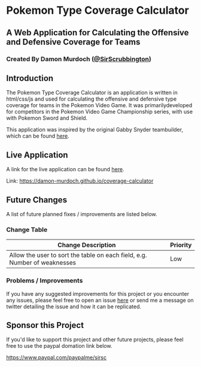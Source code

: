 # Pokemon Type Coverage Calculator
## A Web Application for Calculating the Offensive and Defensive Coverage for Teams
### Created By Damon Murdoch ([@SirScrubbington](https://github.com/SirScrubbington))

## Introduction
The Pokemon Type Coverage Calculator is an application is written in html/css/js 
and used for calculating the offensive and defensive type coverage for teams in 
the Pokemon Video Game. It was primarilydeveloped for competitors in the Pokemon 
Video Game Championship series, with use with Pokemon Sword and Shield. 

This application was inspired by the original Gabby Snyder teambuilder, which 
can be found [here](https://gabbysnyder.github.io/).

## Live Application
A link for the live application can be found 
[here](https://damon-murdoch.github.io/coverage-calculator).

Link: https://damon-murdoch.github.io/coverage-calculator

## Future Changes
A list of future planned fixes / improvements are listed below.

### Change Table
| Change Description                                                        | Priority |
| ------------------------------------------------------------------------- | -------- |
| Allow the user to sort the table on each field, e.g. Number of weaknesses | Low      |

### Problems / Improvements
If you have any suggested improvements for this project or you encounter any issues, please feel free to open an issue [here](https://github.com/damon-murdoch/coverage-calculator/issues) or send me a message on twitter detailing the issue and how it can be replicated.

## Sponsor this Project
If you'd like to support this project and other future projects, 
please feel free to use the paypal domation link below.

https://www.paypal.com/paypalme/sirsc
